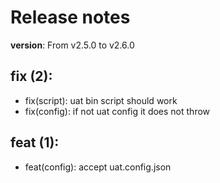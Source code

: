 #  Release notes

**version**: From v2.5.0 to v2.6.0

## **fix (2):**
 - fix(script): uat bin script should work
 - fix(config): if not uat config it does not throw

## **feat (1):**
 - feat(config): accept uat.config.json







